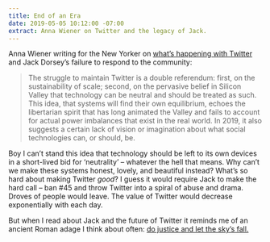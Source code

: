 ```yaml
---
title: End of an Era
date: 2019-05-05 10:12:00 -07:00
extract: Anna Wiener on Twitter and the legacy of Jack.
---
```


Anna Wiener writing for the New Yorker on [what’s happening with Twitter](https://www.newyorker.com/news/letter-from-silicon-valley/jack-dorseys-ted-interview-and-the-end-of-an-era) and Jack Dorsey’s failure to respond to the community:

> The struggle to maintain Twitter is a double referendum: first, on the sustainability of scale; second, on the pervasive belief in Silicon Valley that technology can be neutral and should be treated as such. This idea, that systems will find their own equilibrium, echoes the libertarian spirit that has long animated the Valley and fails to account for actual power imbalances that exist in the real world. In 2019, it also suggests a certain lack of vision or imagination about what social technologies can, or should, be.

Boy I can’t stand this idea that technology should be left to its own devices in a short-lived bid for ‘neutrality’ – whatever the hell that means. Why can’t we make these systems honest, lovely, and beautiful instead? What’s so hard about making Twitter _good_? I guess it would require Jack to make the hard call – ban #45 and throw Twitter into a spiral of abuse and drama. Droves of people would leave. The value of Twitter would decrease exponentially with each day. 

But when I read about Jack and the future of Twitter it reminds me of an ancient Roman adage I think about often: [do justice and let the sky’s fall.](https://robinrendle.com/notes/do-justice-and-let-the-skies-fall/)
